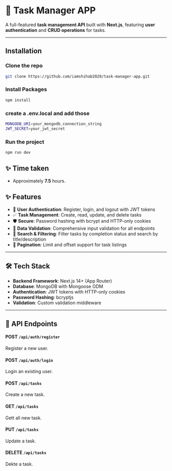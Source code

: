 # 📝 Task Manager APP

A full-featured **task management API** built with **Next.js**, featuring **user authentication** and **CRUD operations** for tasks.

---

## Installation

### Clone the repo
```bash
git clone https://github.com/iamshihab2020/task-manager-app.git
```

### Install Packages
```bash
npm install
```

### create a .env.local and add those
```bash
MONGODB_URI=your_mongodb_connection_string
JWT_SECRET=your_jwt_secret
```

### Run the project
```bash
npm run dev
```


## ✨ Time taken 
- Approximately **7.5** hours.  


## ✨ Features

- 🔐 **User Authentication**: Register, login, and logout with JWT tokens  
- ✅ **Task Management**: Create, read, update, and delete tasks  
- 🛡 **Secure**: Password hashing with bcrypt and HTTP-only cookies  
- 🧹 **Data Validation**: Comprehensive input validation for all endpoints  
- 🔎 **Search & Filtering**: Filter tasks by completion status and search by title/description  
- 📄 **Pagination**: Limit and offset support for task listings  

---

## 🛠 Tech Stack

- **Backend Framework**: Next.js 14+ (App Router)  
- **Database**: MongoDB with Mongoose ODM  
- **Authentication**: JWT tokens with HTTP-only cookies  
- **Password Hashing**: bcryptjs  
- **Validation**: Custom validation middleware  

---

## 📌 API Endpoints

#### **POST** `/api/auth/register`  
Register a new user.  

#### **POST** `/api/auth/login`  
Login an existing user.  

#### **POST** `/api/tasks`  
Create a new task.  

#### **GET** `/api/tasks`  
Gett all new task.  

#### **PUT** `/api/tasks`  
Update a task.  

#### **DELETE** `/api/tasks`  
Dekte a task.  

